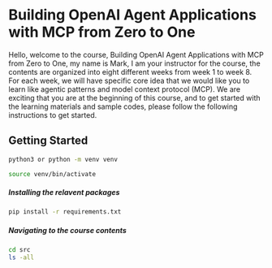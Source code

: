 # Building OpenAI Agent Applications with MCP from Zero to One
Hello, welcome to the course, Building OpenAI Agent Applications with MCP from Zero to One, my name is Mark, I am your instructor for the course, the contents are organized into eight different weeks from week 1 to week 8. For each week, we will have specific core idea that we would like you to learn like agentic patterns and model context protocol (MCP). We are exciting that you are at the beginning of this course, and to get started with the learning materials and sample codes, please follow the following instructions to get started.

## Getting Started
```bash
python3 or python -m venv venv

source venv/bin/activate
```

##### Installing the relavent packages
```bash
pip install -r requirements.txt
```

##### Navigating to the course contents
```bash
cd src
ls -all
```
